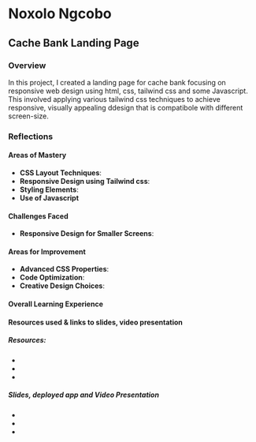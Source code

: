 

# Noxolo Ngcobo 

## **Cache Bank Landing Page**

### Overview
In this project, I created a landing page for cache bank focusing on responsive web design using html, css, tailwind css and some Javascript. 
This involved applying various tailwind css techniques to achieve responsive, visually appealing ddesign that is compatibole with different screen-size.

### Reflections

#### Areas of Mastery

- **CSS Layout Techniques**: 
- **Responsive Design using Tailwind css**:  
- **Styling Elements**:
- **Use of Javascript**
#### Challenges Faced

- **Responsive Design for Smaller Screens**: 

#### Areas for Improvement

- **Advanced CSS Properties**:
- **Code Optimization**:  
- **Creative Design Choices**: 

#### Overall Learning Experience


#### Resources used & links to slides, video presentation

##### Resources:
- 
-
-
##### Slides, deployed app and Video Presentation
-
-
-


